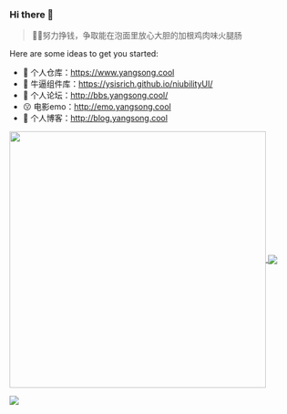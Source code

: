 ### Hi there 👋


> 🤪🤪努力挣钱，争取能在泡面里放心大胆的加根鸡肉味火腿肠

Here are some ideas to get you started:

- 🔭 个人仓库：https://www.yangsong.cool
- 🌱 牛逼组件库：https://ysisrich.github.io/niubilityUI/
- 👯 个人论坛：http://bbs.yangsong.cool/
- 😗 电影emo：http://emo.yangsong.cool
- 🤔 个人博客：http://blog.yangsong.cool


<p align="left">
  <a href="https://github.com/ysisrich">
    <img  style="width:450px;" align="center" src="https://github-readme-stats.vercel.app/api?username=ysisrich&theme=tokyonight&hide_title=true&locale=cn&show_icons=true&line_height=22&hide_border=true" />
  </a>
  <a href="https://github.com/ysisrich">
    <img align="center" src="https://github-readme-stats.vercel.app/api/top-langs/?username=ysisrich&layout=compact&theme=tokyonight&hide_title=true&hide_border=true" />
  </a>
</p>

![](https://cdn.jsdelivr.net/gh/ysisrich/Assets/readme/readme.gif)
